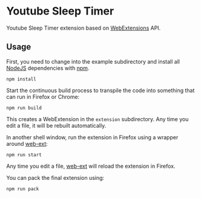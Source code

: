 # Youtube Sleep Timer

Youtube Sleep Timer extension based on [WebExtensions][webextensions] API.

## Usage

First, you need to change into the example subdirectory and install all [NodeJS][nodejs] dependencies with [npm][npm].

    npm install

Start the continuous build process to transpile the code into something that can run in Firefox or Chrome:

    npm run build

This creates a WebExtension in the `extension` subdirectory.
Any time you edit a file, it will be rebuilt automatically.

In another shell window, run the extension in Firefox using a wrapper around [web-ext][web-ext]:

    npm run start

Any time you edit a file, [web-ext][web-ext] will reload the extension in Firefox.

You can pack the final extension using:

    npm run pack

[webextensions]: https://developer.mozilla.org/en-US/Add-ons/WebExtensions
[react]: https://facebook.github.io/react/
[nodejs]: https://nodejs.org/en/
[npm]: http://npmjs.com/
[web-ext]: https://developer.mozilla.org/en-US/Add-ons/WebExtensions/Getting_started_with_web-ext
